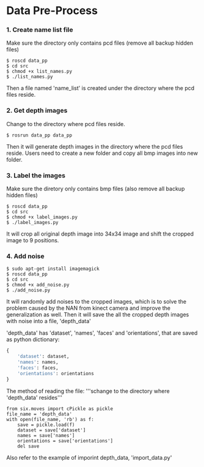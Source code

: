 # Data Pre-Process
 
### 1. Create name list file
Make sure the directory only contains pcd files (remove all backup hidden files)
```shell
$ roscd data_pp
$ cd src 
$ chmod +x list_names.py
$ ./list_names.py
```
Then a file named 'name_list' is created under the directory where the pcd files reside.
    
### 2. Get depth images
Change to the directory where pcd files reside.
```shell
$ rosrun data_pp data_pp
```
Then it will generate depth images in the directory where the pcd files reside. Users need to create a new folder and copy all bmp images into new folder.

### 3. Label the images
Make sure the diretory only contains bmp files (also remove all backup hidden files)
```shell
$ roscd data_pp
$ cd src
$ chmod +x label_images.py
$ ./label_images.py
```
It will crop all original depth image into 34x34 image and shift the cropped image to 9 positions.

### 4. Add noise
```shell
$ sudo apt-get install imagemagick
$ roscd data_pp
$ cd src
$ chmod +x add_noise.py
$ ./add_noise.py
```
It will randomly add noises to the cropped images, which is to solve the problem caused by the NAN from kinect camera and improve the generalization as well. Then it will save the all the cropped depth images with noise into a file, 'depth_data'

'depth_data' has 'dataset', 'names', 'faces' and 'orientations', that are saved as python dictionary:
```python
{
	'dataset': dataset,
	'names': names,
	'faces': faces,
	'orientations': orientations
}
```

The method of reading the file:
'''schange to the directory where 'depth_data' resides'''
```python3
from six.moves import cPickle as pickle
file_name = 'depth_data'
with open(file_name, 'rb') as f:
    save = pickle.load(f)
    dataset = save['dataset']
    names = save['names']
    orientations = save['orientations']
  	del save
```
Also refer to the example of imporint depth_data, 'import_data.py'
